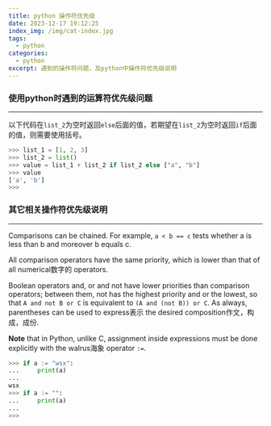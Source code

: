 ```yaml
---
title: python 操作符优先级
date: 2023-12-17 19:12:25
index_img: /img/cat-index.jpg
tags:
  - python
categories:
  - python
excerpt: 遇到的操作符问题，及python中操作符优先级说明
---
```

### 使用python时遇到的运算符优先级问题
---
以下代码在`list_2`为空时返回`else`后面的值，若期望在`list_2`为空时返回`if`后面的值，则需要使用括号。
```python
>>> list_1 = [1, 2, 3]
>>> list_2 = list()
>>> value = list_1 + list_2 if list_2 else ["a", "b"]
>>> value
['a', 'b']
>>>
```

### 其它相关操作符优先级说明
---
Comparisons can be chained. For example, `a < b == c` tests whether a is less than b and moreover b equals c. 

All comparison operators have the same priority, which is lower than that of all numerical数字的 operators. 

Boolean operators and, or and not have lower priorities than comparison operators; between them, not has the highest priority and or the lowest, so that `A and not B or C` is equivalent to `(A and (not B)) or C`. As always, parentheses can be used to express表示 the desired composition作文，构成，成份. 

**Note** that in Python, unlike C, assignment inside expressions must be done explicitly with the walrus海象 operator `:=`. 
```python
>>> if a := "wsx":
...     print(a)
...
wsx
>>> if a := "":
...     print(a)
...
>>>
```